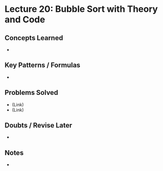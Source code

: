 # Lecture 20: Bubble Sort with Theory and Code

## Concepts Learned
-

## Key Patterns / Formulas
-

## Problems Solved
- (Link) 
- (Link) 

## Doubts / Revise Later
-

## Notes
-
